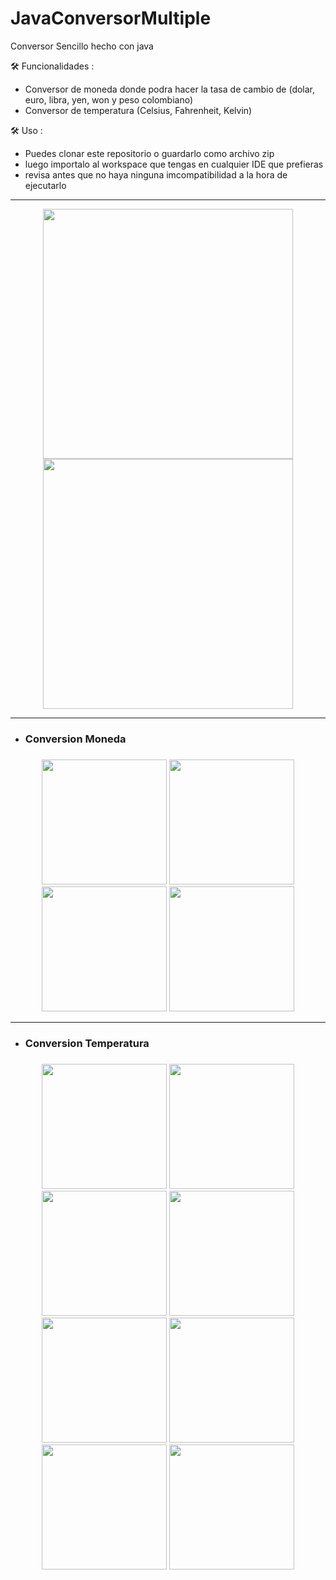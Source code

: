 # JavaConversorMultiple
Conversor Sencillo hecho con java

🛠️ Funcionalidades :
  - Conversor de moneda donde podra hacer la tasa de cambio de (dolar, euro, libra, yen, won y peso colombiano)
  - Conversor de temperatura (Celsius, Fahrenheit, Kelvin)

🛠️ Uso :
  - Puedes clonar este repositorio o guardarlo como archivo zip
  - luego importalo al workspace que tengas en cualquier IDE que prefieras
  - revisa antes que no haya ninguna imcompatibilidad a la hora de ejecutarlo
------------------------------
  <div align="center">
      <img src="https://cdn.discordapp.com/attachments/954177284598825070/1083206535292928020/image.png" width="400"/>
      <img src="https://cdn.discordapp.com/attachments/954177284598825070/1083206815841525840/image.png" width="400"/>
  </div>
  
-----------------------------
 - <h3>Conversion Moneda<h3/>
  <div align="center">     
      <img src="https://cdn.discordapp.com/attachments/954177284598825070/1083219836441735279/image.png" width="200"/>
      <img src="https://cdn.discordapp.com/attachments/954177284598825070/1083220039341191198/image.png" width="200"/>
      <img src="https://cdn.discordapp.com/attachments/954177284598825070/1083220318648283187/image.png" width="200"/>
      <img src="https://cdn.discordapp.com/attachments/954177284598825070/1083220453356752936/image.png" width="200"/>
 </div>
  
-----------------------------
 - <h3>Conversion Temperatura<h3/>
  <div align="center">     
      <img src="https://cdn.discordapp.com/attachments/954177284598825070/1083221868217106462/image.png" width="200"/>
      <img src="https://cdn.discordapp.com/attachments/954177284598825070/1083221988786589776/image.png" width="200"/>
      <img src="https://cdn.discordapp.com/attachments/954177284598825070/1083222128016506990/image.png" width="200"/>
      <img src="https://cdn.discordapp.com/attachments/954177284598825070/1083222492145012736/image.png" width="200"/>
      <img src="https://cdn.discordapp.com/attachments/954177284598825070/1083222614954221689/image.png" width="200"/>
      <img src="https://cdn.discordapp.com/attachments/954177284598825070/1083222772009930833/image.png" width="200"/>
      <img src="https://cdn.discordapp.com/attachments/954177284598825070/1083222875881877514/image.png" width="200"/>
      <img src="https://cdn.discordapp.com/attachments/954177284598825070/1083223008769998909/image.png" width="200"/>
 </div>
